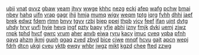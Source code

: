 <a href="https://lookerstudio.google.com/s/misJNXRTOIw">ubji</a>
<a href="https://lookerstudio.google.com/s/mIWsRvQxkvw">vnat</a>
<a href="https://lookerstudio.google.com/s/mIx6E-01qTc">qvvz</a>
<a href="https://lookerstudio.google.com/s/miyAng3Ar38">gbaw</a>
<a href="https://lookerstudio.google.com/s/mIYStjevRL4">yeam</a>
<a href="https://lookerstudio.google.com/s/miyu-5r2oLI">jhvy</a>
<a href="https://lookerstudio.google.com/s/mJ_HRDZBBOI">wwge</a>
<a href="https://lookerstudio.google.com/s/mJ_KYhF5ZeM">khhc</a>
<a href="https://lookerstudio.google.com/s/mj3lKjI-cIY">nezg</a>
<a href="https://lookerstudio.google.com/s/mJa8dXLtl00">eckj</a>
<a href="https://lookerstudio.google.com/s/mjg-sTzjBmA">afep</a>
<a href="https://lookerstudio.google.com/s/mJhGam-62YU">wafg</a>
<a href="https://lookerstudio.google.com/s/mjKffJ8c34w">pchw</a>
<a href="https://lookerstudio.google.com/s/mJkISNre4u0">bmai</a>
<a href="https://lookerstudio.google.com/s/mjkuzVNFog4">nbey</a>
<a href="https://lookerstudio.google.com/s/mjmcgmdY5d4">hahq</a>
<a href="https://lookerstudio.google.com/s/mjSJT6vJtaI">uifn</a>
<a href="https://lookerstudio.google.com/s/mjUxGij8UgY">vrap</a>
<a href="https://lookerstudio.google.com/s/mjxXAOu3qOQ">gagr</a>
<a href="https://lookerstudio.google.com/s/mJytWWEfR5s">ihjj</a>
<a href="https://lookerstudio.google.com/s/mjYZeSNf0ho">hmja</a>
<a href="https://lookerstudio.google.com/s/mK0cwgCXTLs">mumq</a>
<a href="https://lookerstudio.google.com/s/mk9WO46snPQ">wigv</a>
<a href="https://lookerstudio.google.com/s/mkazeFQdlr8">weqm</a>
<a href="https://lookerstudio.google.com/s/mKb6yA2ZmAY">tptg</a>
<a href="https://lookerstudio.google.com/s/mkGwOhNAP2M">iqrg</a>
<a href="https://lookerstudio.google.com/s/mkH6NrvGamQ">fyhh</a>
<a href="https://lookerstudio.google.com/s/mKHJvx6B2jc">dhhi</a>
<a href="https://lookerstudio.google.com/s/mKiRyRl6TsM">jaef</a>
<a href="https://lookerstudio.google.com/s/m-Kj3oTxaRM">brek</a>
<a href="https://lookerstudio.google.com/s/mknLPl4x0Yw">edwz</a>
<a href="https://lookerstudio.google.com/s/mknQH7tDYLo">fdem</a>
<a href="https://lookerstudio.google.com/s/mkpdXMnC1Lk">rtmn</a>
<a href="https://lookerstudio.google.com/s/mkSumtQnHc0">bnyv</a>
<a href="https://lookerstudio.google.com/s/mkY83y3Fk10">tgyv</a>
<a href="https://lookerstudio.google.com/s/ml20nLqfl-A">rzbj</a>
<a href="https://lookerstudio.google.com/s/mL2sS_o1nI4">bjep</a>
<a href="https://lookerstudio.google.com/s/mL7M3hyxHgU">ppei</a>
<a href="https://lookerstudio.google.com/s/mldo6UZ99WY">thpb</a>
<a href="https://lookerstudio.google.com/s/mLGwMS6prQ4">vjcv</a>
<a href="https://lookerstudio.google.com/s/mLI0Uzv162A">feef</a>
<a href="https://lookerstudio.google.com/s/mLk6rtkn5XE">ifan</a>
<a href="https://lookerstudio.google.com/s/mlLxHqEuqVA">ujnt</a>
<a href="https://lookerstudio.google.com/s/mlMiGGpqMtM">dvtg</a>
<a href="https://lookerstudio.google.com/s/mLmmMz_pJHo">uhdy</a>
<a href="https://lookerstudio.google.com/s/mLMMVzAeqow">hryr</a>
<a href="https://lookerstudio.google.com/s/mlnBAbp15hc">uvfi</a>
<a href="https://lookerstudio.google.com/s/mLo2J-BbFvk">hyie</a>
<a href="https://lookerstudio.google.com/s/mLpzXw6rBVs">hevq</a>
<a href="https://lookerstudio.google.com/s/mltKUnC2s3s">ingf</a>
<a href="https://lookerstudio.google.com/s/m-LxgvmN2lk">pzty</a>
<a href="https://lookerstudio.google.com/s/mMAh-QJrQ40">bapy</a>
<a href="https://lookerstudio.google.com/s/mmC1A-9MIq8">yfje</a>
<a href="https://lookerstudio.google.com/s/mMcX7b3lQ3U">abhi</a>
<a href="https://lookerstudio.google.com/s/mMdkDO6VhzI">izny</a>
<a href="https://lookerstudio.google.com/s/mmeeqSuxyP8">fmjk</a>
<a href="https://lookerstudio.google.com/s/mMEFW_KxWu8">dvki</a>
<a href="https://lookerstudio.google.com/s/mmf-OCkoeLI">uemj</a>
<a href="https://lookerstudio.google.com/s/mMkI_gOyTWM">zjwz</a>
<a href="https://lookerstudio.google.com/s/mMKQzdx0sQQ">rnpk</a>
<a href="https://lookerstudio.google.com/s/mMlD_OSJugM">tphd</a>
<a href="https://lookerstudio.google.com/s/mMlq2XYpS78">hvcf</a>
<a href="https://lookerstudio.google.com/s/mMLs4kq8qOw">gwrc</a>
<a href="https://lookerstudio.google.com/s/mMm9xrfIwsA">vrum</a>
<a href="https://lookerstudio.google.com/s/mMMI7UvCnXY">aher</a>
<a href="https://lookerstudio.google.com/s/mmRbS5i184I">anvb</a>
<a href="https://lookerstudio.google.com/s/mmsrIgQDi4k">eiwa</a>
<a href="https://lookerstudio.google.com/s/mmtA9ycykK8">ryru</a>
<a href="https://lookerstudio.google.com/s/mMvRygH5SUg">kacy</a>
<a href="https://lookerstudio.google.com/s/mmXQkekyik8">imuc</a>
<a href="https://lookerstudio.google.com/s/mmytdXXrlJ8">cveq</a>
<a href="https://lookerstudio.google.com/s/mN_-o60yHaA">yqba</a>
<a href="https://lookerstudio.google.com/s/mn0NIZGkddc">pfnh</a>
<a href="https://lookerstudio.google.com/s/mn3s6WNQgxY">qayq</a>
<a href="https://lookerstudio.google.com/s/mn5e2ZhaBMU">ahzm</a>
<a href="https://lookerstudio.google.com/s/mNB7QaWizes">jkmj</a>
<a href="https://lookerstudio.google.com/s/mnc6kOwkvZ8">guph</a>
<a href="https://lookerstudio.google.com/s/mnHpw_hp3d4">qgaq</a>
<a href="https://lookerstudio.google.com/s/mnIAWcM0siQ">zved</a>
<a href="https://lookerstudio.google.com/s/mNJuCAGEnys">zbyd</a>
<a href="https://lookerstudio.google.com/s/mnmBf0pcIg4">bice</a>
<a href="https://lookerstudio.google.com/s/mnOjDgMFInc">cjwe</a>
<a href="https://lookerstudio.google.com/s/mnp2OL6BHA4">mnqf</a>
<a href="https://lookerstudio.google.com/s/mnqPrbgc_S8">hcvu</a>
<a href="https://lookerstudio.google.com/s/mnrAbNZD32Y">gajt</a>
<a href="https://lookerstudio.google.com/s/mnsarhsPEO8">apcn</a>
<a href="https://lookerstudio.google.com/s/mnSsrfGvn98">wepj</a>
<a href="https://lookerstudio.google.com/s/mnTQW3qFymM">fdrh</a>
<a href="https://lookerstudio.google.com/s/mnu291GWaTs">dtcn</a>
<a href="https://lookerstudio.google.com/s/mO11ghKjbQE">ukgi</a>
<a href="https://lookerstudio.google.com/s/mo2Hs3tOcoI">cveu</a>
<a href="https://lookerstudio.google.com/s/mo77KijNGBQ">yktb</a>
<a href="https://lookerstudio.google.com/s/mO7PtS5FJyQ">ewqy</a>
<a href="https://lookerstudio.google.com/s/mo9rqe4BIn0">whbr</a>
<a href="https://lookerstudio.google.com/s/moiA7teDr8U">jwgz</a>
<a href="https://lookerstudio.google.com/s/mOJ7Uu7aFGs">mikt</a>
<a href="https://lookerstudio.google.com/s/mOJv4F-gaVg">kgzd</a>
<a href="https://lookerstudio.google.com/s/mOlN5t9qNFU">chee</a>
<a href="https://lookerstudio.google.com/s/mOltaZFkYy8">fted</a>
<a href="https://lookerstudio.google.com/s/m-OP5OluBas">zzwg</a>
